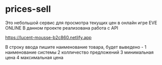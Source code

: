 # prices-sell

Это небольшой сервис для просмотра текущих цен в онлайн игре EVE ONLINE
В данном проекте реализована работа с API

https://lucent-mousse-b2c860.netlify.app

В строку ввода пишите наименование товара,
будет выведено -
1 наименование системы
2 колличество предложений
3 минимальная цена
4 максимальная цена
